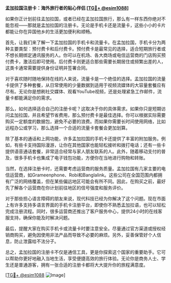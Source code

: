 **孟加拉国注册卡：海外旅行者的贴心伴侣 [[TG💪+ @esim1088](https://t.me/s/esim1088)]**

如果你正计划前往孟加拉国，或者已经在孟加拉国旅行，那么有一样东西你绝对不能忽视——那就是孟加拉国的注册卡。无论是手机卡还是流量卡，这些小小的卡片都能让你在异国他乡的生活更加便利和顺畅。

首先，让我们来了解一下孟加拉国的手机卡和流量卡。在孟加拉国，手机卡分为两种主要类型：预付费卡和后付费卡。预付费卡是最常见的选择，适合短期旅行者或不想长期绑定通讯服务的人。你可以在机场、各大商场或电信运营商的门店购买预付费卡，激活后即可使用。后付费卡则更适合那些需要长期居住或频繁出差的人，这类卡通常需要提供身份证明并签署合同。

对于喜欢随时随地保持在线的人来说，流量卡是一个绝佳的选择。孟加拉国的流量卡提供了多种套餐，从日常使用的少量数据到适用于视频流媒体的大容量套餐应有尽有。无论你是想刷社交媒体、观看YouTube视频，还是处理紧急工作邮件，流量卡都能满足你的需求。

那么，如何选择适合自己的注册卡呢？这取决于你的具体需求。如果你只是短期访问孟加拉国，并且希望节省费用，那么预付费卡是最佳选择。你可以根据实际需要购买一定额度的数据包，避免不必要的浪费。而如果你需要长时间使用网络，比如远程办公或学习，那么选择一个合适的流量卡套餐会更加划算。

除了基本的通话和上网功能，许多孟加拉国的手机卡还提供了丰富的附加服务。例如，有些卡支持国际漫游，让你在其他国家也能轻松接听和拨打电话；还有一些卡提供语音通话套餐，非常适合经常与家人朋友联系的人。此外，随着移动支付的普及，很多手机卡也集成了电子钱包功能，方便你在当地进行购物和转账。

当然，在选择注册卡时，还需要考虑运营商的服务质量。孟加拉国有几家主要的电信运营商，如Grameenphone、Robi和Banglalink。这些公司在全国范围内都拥有广泛的网络覆盖，但在某些偏远地区可能会有所不同。因此，在购买之前，最好先了解各个运营商在你计划前往地区的信号强度和服务评价。

对于那些担心语言障碍的朋友来说，现代科技已经为你解决了这个问题。现在市面上有许多支持多语言界面的手机卡注册平台，即使你不熟悉孟加拉语，也可以轻松完成注册流程。同时，很多运营商还推出了客户服务中心，提供24小时的在线客服支持，确保你能及时解决问题。

最后，提醒大家在购买手机卡或流量卡时要注意安全。尽量通过官方渠道或授权经销商购买，避免因使用非法产品而导致不必要的麻烦。另外，妥善保管好个人信息，防止泄露给不法分子。

总之，孟加拉国的注册卡不仅是通信工具，更是你探索这个国家的重要助手。它可以帮助你更好地融入当地生活，享受便捷高效的旅行体验。无论你是商务人士、学生还是普通游客，拥有一张合适的注册卡都将大大提升你的旅程满意度。

[[TG💪+ @esim1088](https://t.me/s/esim1088) ![Image](https://i.postimg.cc/4NQfJmqS/Snipaste-2025-05-13-00-14-12.png)]